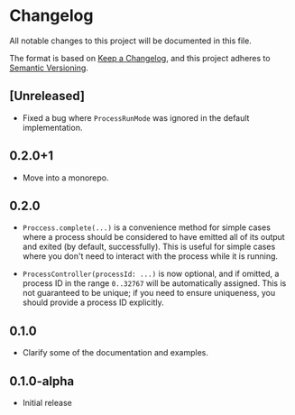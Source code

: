 <!-- #region(HEADER) -->
# Changelog

All notable changes to this project will be documented in this file.

The format is based on [Keep a Changelog](https://keepachangelog.com/en/1.1.0/),
and this project adheres to [Semantic Versioning](https://semver.org/spec/v2.0.0.html).

<!-- #endregion -->

## [Unreleased]

- Fixed a bug where `ProcessRunMode` was ignored in the default implementation.

## 0.2.0+1

- Move into a monorepo.

## 0.2.0

- `Proccess.complete(...)` is a convenience method for simple cases where a
  process should be considered to have emitted all of its output and exited
  (by default, successfully). This is useful for simple cases where you don't
  need to interact with the process while it is running.

- `ProcessController(processId: ...)` is now optional, and if omitted, a process
  ID in the range `0..32767` will be automatically assigned. This is not
  guaranteed to be unique; if you need to ensure uniqueness, you should provide
  a process ID explicitly.

## 0.1.0

- Clarify some of the documentation and examples.

## 0.1.0-alpha

- Initial release
